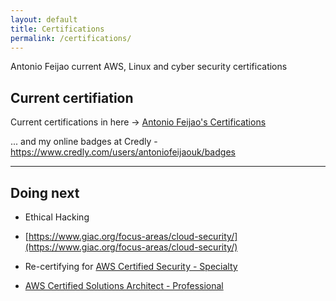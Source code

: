 ```yaml
---
layout: default
title: Certifications
permalink: /certifications/
---
```


Antonio Feijao current AWS, Linux and cyber security certifications

## Current certifiation

Current certifications in here -> [Antonio Feijao's Certifications](/#certifications "Antonio Feijao certifications")

... and my online badges at Credly - https://www.credly.com/users/antoniofeijaouk/badges

----

## Doing next

* Ethical Hacking

* [https://www.giac.org/focus-areas/cloud-security/](https://www.giac.org/focus-areas/cloud-security/)

* Re-certifying for [AWS Certified Security - Specialty](https://aws.amazon.com/certification/certified-security-specialty/)

* [AWS Certified Solutions Architect - Professional](https://aws.amazon.com/certification/certified-solutions-architect-professional/)
